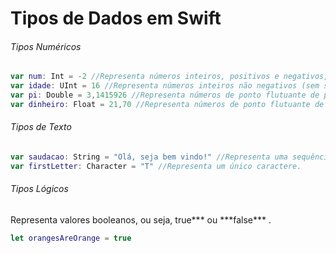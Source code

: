 <h1> Tipos de Dados em Swift </h1>

<h6>Tipos Numéricos</h6>

```swift
var num: Int = -2 //Representa números inteiros, positivos e negativos, sem parte decimal.
var idade: UInt = 16 //Representa números inteiros não negativos (sem sinal).
var pi: Double = 3,1415926 //Representa números de ponto flutuante de precisão dupla(pelo menos 15 dígitos significativos).
var dinheiro: Float = 21,70 //Representa números de ponto flutuante de precisão simples(pelo menos 6 dígitos significativos).
```
<h6>Tipos de Texto</h6>

```swift 
var saudacao: String = "Olá, seja bem vindo!" //Representa uma sequência de caracteres de texto.
var firstLetter: Character = "T" //Representa um único caractere.
```
<h6>Tipos Lógicos</h6>
<p>Representa valores booleanos, ou seja, <strong></strong>true*** ou ***false*** .</p>

```swift
let orangesAreOrange = true
 ```
